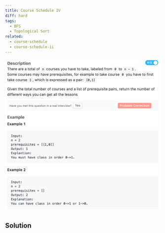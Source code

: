 ```yaml
---
title: Course Schedule IV
diff: hard
tags:
  - BFS
  - Topological Sort
related:
  - course-schedule
  - course-schedule-ii
---
```


<img class="medium-zoom" src="/algo/course-schedule-iv.png" alt="https://www.lintcode.com/problem/course-schedule-iv">

## Solution
